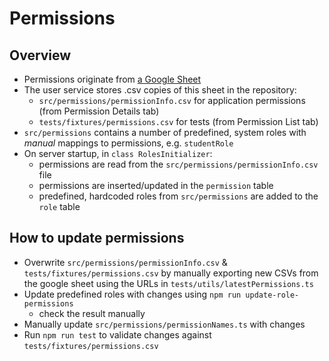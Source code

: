 # Permissions 

## Overview

- Permissions originate from [a Google Sheet](https://docs.google.com/spreadsheets/d/1C1g-Q3UUsBBnDTXIFq75FSNdRN9Mr1qbJzyTYlpTePU)
- The user service stores .csv copies of this sheet in the repository:
    - `src/permissions/permissionInfo.csv` for application permissions (from Permission Details tab)
    - `tests/fixtures/permissions.csv` for tests (from Permission List tab)
- `src/permissions` contains a number of predefined, system roles with _manual_ mappings to permissions, e.g. `studentRole`
- On server startup, in `class RolesInitializer`:
    - permissions are read from the `src/permissions/permissionInfo.csv` file
    - permissions are inserted/updated in the `permission` table
    - predefined, hardcoded roles from `src/permissions` are added to the `role` table


## How to update permissions

- Overwrite `src/permissions/permissionInfo.csv` & `tests/fixtures/permissions.csv` by manually exporting new CSVs from the google sheet using the URLs in `tests/utils/latestPermissions.ts`
- Update predefined roles with changes using `npm run update-role-permissions`
  - check the result manually
- Manually update `src/permissions/permissionNames.ts` with changes
- Run `npm run test` to validate changes against `tests/fixtures/permissions.csv`
